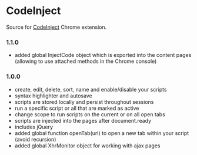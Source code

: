 CodeInject
==========

Source for [CodeInject](https://chrome.google.com/webstore/detail/injectcode/flhghpihapijancfhnicbnjifdodohpi) Chrome extension.

### 1.1.0 ###

*   added global InjectCode object which is exported into the content pages (allowing to use attached methods in the Chrome console)

### 1.0.0 ###

*   create, edit, delete, sort, name and enable/disable your scripts
*   syntax highlighter and autosave
*   scripts are stored locally and persist throughout sessions
*   run a specific script or all that are marked as active
*   change scope to run scripts on the current or on all open tabs
*   scripts are injected into the pages after document.ready
*   includes jQuery
*   added global function openTab(url) to open a new tab within your script (avoid recursion)
*   added global XhrMonitor object for working with ajax pages